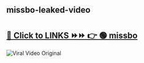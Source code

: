 
 ## missbo-leaked-video 

# <h2><a href="https://clipsfans.com/missbo&ref=git">🔗 Click to LINKS ⏩⏩ 👉 🟢 missbo </a></h2>

<a href="https://clipsfans.com/missbo&ref=git" rel="nofollow" data-target="animated-image.originalLink"><img src="https://i.ibb.co.com/xMMVF88/686577567.gif" alt="Viral Video Original" style="max-width: 100%; display: inline-block;" data-target="animated-image.originalImage"></a>
